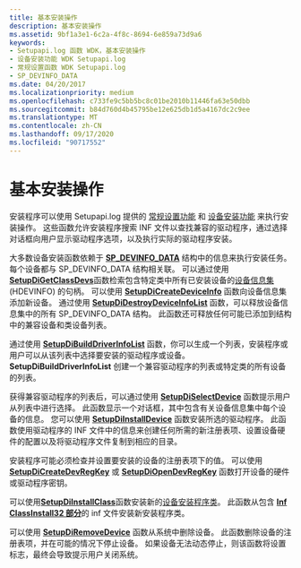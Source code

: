 ```yaml
---
title: 基本安装操作
description: 基本安装操作
ms.assetid: 9bf1a3e1-6c2a-4f8c-8694-6e859a73d9a6
keywords:
- Setupapi.log 函数 WDK，基本安装操作
- 设备安装功能 WDK Setupapi.log
- 常规设置函数 WDK Setupapi.log
- SP_DEVINFO_DATA
ms.date: 04/20/2017
ms.localizationpriority: medium
ms.openlocfilehash: c733fe9c5bb5bc8c01be2010b11446fa63e50dbb
ms.sourcegitcommit: b84d760d4b45795be12e625db1d5a4167dc2c9ee
ms.translationtype: MT
ms.contentlocale: zh-CN
ms.lasthandoff: 09/17/2020
ms.locfileid: "90717552"
---
```

# <a name="basic-installation-operations"></a>基本安装操作





安装程序可以使用 Setupapi.log 提供的 [常规设置功能](/previous-versions/ff544985(v=vs.85)) 和 [设备安装功能](/previous-versions/ff541299(v=vs.85)) 来执行安装操作。 这些函数允许安装程序搜索 INF 文件以查找兼容的驱动程序，通过选择对话框向用户显示驱动程序选项，以及执行实际的驱动程序安装。

大多数设备安装函数依赖于 [**SP_DEVINFO_DATA**](/windows/win32/api/setupapi/ns-setupapi-sp_devinfo_data) 结构中的信息来执行安装任务。 每个设备都与 SP_DEVINFO_DATA 结构相关联。 可以通过使用[**SetupDiGetClassDevs**](/windows/win32/api/setupapi/nf-setupapi-setupdigetclassdevsw)函数检索包含特定类中所有已安装设备的[设备信息集](device-information-sets.md) (HDEVINFO) 的句柄。 可以使用 [**SetupDiCreateDeviceInfo**](/windows/win32/api/setupapi/nf-setupapi-setupdicreatedeviceinfoa) 函数向设备信息集添加新设备。 通过使用 [**SetupDiDestroyDeviceInfoList**](/windows/win32/api/setupapi/nf-setupapi-setupdidestroydeviceinfolist) 函数，可以释放设备信息集中的所有 SP_DEVINFO_DATA 结构。 此函数还可释放任何可能已添加到结构中的兼容设备和类设备列表。

通过使用 [**SetupDiBuildDriverInfoList**](/windows/win32/api/setupapi/nf-setupapi-setupdibuilddriverinfolist) 函数，你可以生成一个列表，安装程序或用户可以从该列表中选择要安装的驱动程序或设备。 **SetupDiBuildDriverInfoList** 创建一个兼容驱动程序的列表或特定类的所有设备的列表。

获得兼容驱动程序的列表后，可以通过使用 [**SetupDiSelectDevice**](/windows/win32/api/setupapi/nf-setupapi-setupdiselectdevice) 函数提示用户从列表中进行选择。 此函数显示一个对话框，其中包含有关设备信息集中每个设备的信息。 您可以使用 [**SetupDiInstallDevice**](/windows/win32/api/setupapi/nf-setupapi-setupdiinstalldevice) 函数安装所选的驱动程序。 此函数使用驱动程序的 INF 文件中的信息来创建任何所需的新注册表项、设置设备硬件的配置以及将驱动程序文件复制到相应的目录。

安装程序可能必须检查并设置要安装的设备的注册表项下的值。 可以使用 [**SetupDiCreateDevRegKey**](/windows/win32/api/setupapi/nf-setupapi-setupdicreatedevregkeya) 或 [**SetupDiOpenDevRegKey**](/windows/win32/api/setupapi/nf-setupapi-setupdiopendevregkey) 函数打开设备的硬件或驱动程序密钥。

可以使用[**SetupDiInstallClass**](/windows/win32/api/setupapi/nf-setupapi-setupdiinstallclassa)函数安装新的[设备安装程序类](./overview-of-device-setup-classes.md)。 此函数从包含 [**Inf ClassInstall32 部分**](inf-classinstall32-section.md)的 inf 文件安装新安装程序类。

可以使用 [**SetupDiRemoveDevice**](/windows/win32/api/setupapi/nf-setupapi-setupdiremovedevice) 函数从系统中删除设备。 此函数删除设备的注册表项，并在可能的情况下停止设备。 如果设备无法动态停止，则该函数将设置标志，最终会导致提示用户关闭系统。

 

